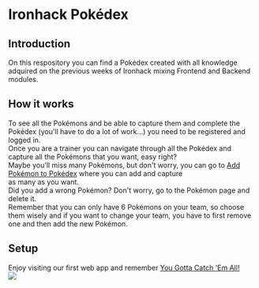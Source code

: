 # Ironhack Pokédex
## **Introduction**
On this respository you can find a Pokédex created with all knowledge adquired on the previous weeks of Ironhack mixing Frontend and Backend modules.</br>
## **How it works**
To see all the Pokémons and be able to capture them and complete the Pokédex (you'll have to do a lot of work...) you need to be registered and logged in.</br>
Once you are a trainer you can navigate through all the Pokédex and capture all the Pokémons that you want, easy right?</br>
Maybe you'll miss many Pokémons, but don't worry, you can go to [Add Pokémon to Pokédex](https://pokedexproject1.herokuapp.com/addspottedpokemon) where you can add and capture </br>as many as you want.</br>
Did you add a wrong Pokémon? Don't worry, go to the Pokémon page and delete it.</br>
Remember that you can only have 6 Pokémons on your team, so choose them wisely and if you want to change your team, you have to first remove one and then add the new Pokémon.</br>
## **Setup**
Enjoy visiting our first web app and remember [You Gotta Catch 'Em All!](https://pokedexproject1.herokuapp.com/)</br>
![](https://i.pinimg.com/originals/23/2d/15/232d153e5aae4517c9a6510622bd0368.gif)